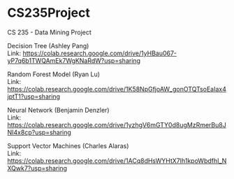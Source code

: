 # CS235Project
CS 235 - Data Mining Project

Decision Tree (Ashley Pang)  
Link: https://colab.research.google.com/drive/1yHBau067-yP7q6b1TWQAmEk7WgKNaRdW?usp=sharing

Random Forest Model (Ryan Lu)  
Link: https://colab.research.google.com/drive/1K58NpGfjoAW_gonOTQTsoEaIax4jptT1?usp=sharing

Neural Network (Benjamin Denzler)  
Link: https://colab.research.google.com/drive/1yzhgV6mGTY0d8ugMzRmerBu8JNI4x8cp?usp=sharing

Support Vector Machines (Charles Alaras)  
Link: https://colab.research.google.com/drive/1ACq8dHsWYHtX7Ih1kpoWbdfhI_NXQwk7?usp=sharing
